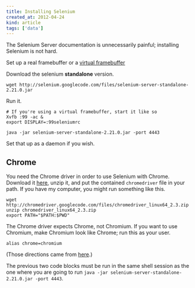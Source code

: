```yaml
---
title: Installing Selenium
created_at: 2012-04-24
kind: article
tags: ['data']
---
```


The Selenium Server documentation is unnecessarily painful;
installing Selenium is not hard.

Set up a real framebuffer or a
[virtual framebuffer](http://dionysus.uraganov.net/software/how-to-install-selenium-server-with-firefox-on-ubuntu-11-10/)

Download the selenium **standalone** version.

    wget http://selenium.googlecode.com/files/selenium-server-standalone-2.21.0.jar

Run it.

    # If you're using a virtual framebuffer, start it like so
    Xvfb :99 -ac &
    export DISPLAY=:99seleniumrc
    
    java -jar selenium-server-standalone-2.21.0.jar -port 4443

Set that up as a daemon if you wish.

## Chrome
You need the Chrome driver in order to use Selenium with Chrome.
Download it [here](http://code.google.com/p/chromedriver/downloads/list),
unzip it, and put the contained `chromedriver` file in your path.
If you have my computer, you might run something like this.

    wget http://chromedriver.googlecode.com/files/chromedriver_linux64_2.3.zip
    unzip chromedriver_linux64_2.3.zip
    export PATH="$PATH:$PWD"

The Chrome driver expects Chrome, not Chromium. If you want to use Chromium,
make Chromium look like Chrome; run this as your user.

    alias chrome=chromium

(Those directions came from [here](https://bitbucket.org/ScraperWiki/scraperwiki-classic/wiki/RunningTests#!installing-chrome).)

The previous two code blocks must be run in the same shell session as the one
where you are going to run `java -jar selenium-server-standalone-2.21.0.jar -port 4443`.
